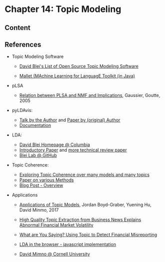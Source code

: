 # Chapter 14: Topic Modeling

## Content

## References

- Topic Modeling Software
    - [David Blei's List of Open Source Topic Modeling Software](http://www.cs.columbia.edu/~blei/topicmodeling_software.html)

    - [Mallet (MAchine Learning for LanguagE Toolkit (in Java)](http://mallet.cs.umass.edu/)

- pLSA
    - [Relation between PLSA and NMF and Implications](http://citeseerx.ist.psu.edu/viewdoc/download?doi=10.1.1.70.8839&rep=rep1&type=pdf), Gaussier, Goutte, 2005
- pyLDAvis:
    - [Talk by the Author](https://speakerdeck.com/bmabey/visualizing-topic-models) and [Paper by (original) Author](http://www.aclweb.org/anthology/W14-3110)
    - [Documentation](http://pyldavis.readthedocs.io/en/latest/index.html)
- LDA:
    - [David Blei Homepage @ Columbia](http://www.cs.columbia.edu/~blei/)
    - [Introductory Paper](http://www.cs.columbia.edu/~blei/papers/Blei2012.pdf) and [more technical review paper](http://www.cs.columbia.edu/~blei/papers/BleiLafferty2009.pdf)
    - [Blei Lab @ GitHub](https://github.com/Blei-Lab)

- Topic Coherence:
    - [Exploring Topic Coherence over many models and many topics](https://www.aclweb.org/anthology/D/D12/D12-1087.pdf)
    - [Paper on various Methods](http://www.aclweb.org/anthology/N10-1012)
    - [Blog Post - Overview](http://qpleple.com/topic-coherence-to-evaluate-topic-models/)

- Applications

    - [Applications of Topic Models](https://mimno.infosci.cornell.edu/papers/2017_fntir_tm_applications.pdf), Jordan Boyd-Graber, Yuening Hu, David Minmo, 2017

    - [High Quality Topic Extraction from Business News Explains Abnormal Financial Market Volatility](https://www.ncbi.nlm.nih.gov/pmc/articles/PMC3675119/pdf/pone.0064846.pdf)
    - [What are You Saying? Using Topic to Detect Financial Misreporting](https://papers.ssrn.com/sol3/papers.cfm?abstract_id=2803733)

    - [LDA in the browser - javascript implementation](https://github.com/mimno/jsLDA)
    - [David Mimno @ Cornell University](https://mimno.infosci.cornell.edu/)


